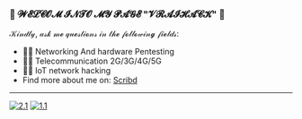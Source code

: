 ### 🎄 𝓦𝓔𝓛𝓒𝓞𝓜 𝓘𝓝𝓣𝓞 𝓜𝓨 𝓟𝓐𝓖𝓔 "𝓥𝓡𝓐𝓘𝓗𝓐𝓒𝓚" 🎄
𝒦𝒾𝓃𝒹𝓁𝓎, 𝒶𝓈𝓀 𝓂𝓮 𝓆𝓊𝓮𝓈𝓉𝒾𝓸𝓃𝓈 𝒾𝓃 𝓉𝒽𝓮 𝒻𝓸𝓁𝓁𝓸𝓌𝒾𝓃𝓰 𝒻𝒾𝓮𝓁𝒹𝓈:
- 🐱‍💻 Networking And hardware Pentesting
- 🐱‍💻 Telecommunication 2G/3G/4G/5G
- 🐱‍💻 IoT network hacking
- Find more about me on: [Scribd](https://www.scribd.com/user/282548159/VraiHack)
-------------------------------------------------------------------------------------------------------------------------------
<!-- Actual text -->
[![2.1]][2]  [![1.1]][1]
<!-- Icons -->
[1.1]: https://img.shields.io/badge/Instagram-E4405F?style=for-the-badge&logo=instagram&logoColor=white
[2.1]: https://img.shields.io/badge/LinkedIn-0077B5?style=for-the-badge&logo=linkedin&logoColor=white
<!-- Links to your social media accounts -->
[1]: https://www.instagram.com/vraihack/
[2]: https://www.linkedin.com/in/hassan-profile/





